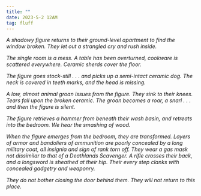 ```yaml
---
title: ""
date: 2023-5-2 12AM
tag: fluff
---
```

*A shadowy figure returns to their ground-level apartment to find the window broken. They let out a strangled cry and rush inside.*

*The single room is a mess. A table has been overturned, cookware is scattered everywhere. Ceramic sherds cover the floor.*

*The figure goes stock-still . . . and picks up a semi-intact ceramic dog. The neck is covered in teeth marks, and the head is missing.*

*A low, almost animal groan issues from the figure. They sink to their knees. Tears fall upon the broken ceramic. The groan becomes a roar, a snarl . . . and then the figure is silent.*

*The figure retrieves a hammer from beneath their wash basin, and retreats into the bedroom. We hear the smashing of wood.*

*When the figure emerges from the bedroom, they are transformed. Layers of armor and bandoliers of ammunition are poorly concealed by a long military coat, all insignia and sign of rank torn off. They wear a gas mask not dissimilar to that of a Deathlands Scavenger. A rifle crosses their back, and a longsword is sheathed at their hip. Their every step clanks with concealed gadgetry and weaponry.*

*They do not bother closing the door behind them. They will not return to this place.*